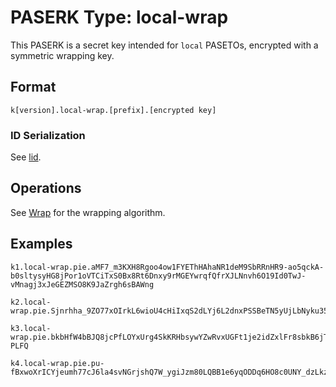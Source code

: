 # PASERK Type: local-wrap

This PASERK is a secret key intended for `local` PASETOs, encrypted with a
symmetric wrapping key.

## Format

    k[version].local-wrap.[prefix].[encrypted key]

### ID Serialization

See [lid](lid.md).

## Operations

See [Wrap](../operations/Wrap.md) for the wrapping algorithm.


## Examples

```
k1.local-wrap.pie.aMF7_m3KXH8Rgoo4ow1FYEThHAhaNR1deM9SbRRnHR9-ao5qckA-b0sltysyHG8jPor1oVTCiTxS0Bx8Rt6Dnxy9rMGEYwrqfQfrXJLNnvh6O19Id0TwJ-vMnagj3xJeGEZMSO8K9JaZrgh6sBAWng
``` 

```
k2.local-wrap.pie.Sjnrhha_9ZO77xOIrkL6wioU4cHiIxqS2dLYj6L2dnxPSSBeTN5yUjLbNyku35ct550gQeaIdDaBTrNBwEohbrM_FIG6zit_D4ba25xU5jjUtNg6xN7wD0bRT2ucHF8W
```

```
k3.local-wrap.pie.bkbHfW4bBJQ8jcPfLOYxUrg4SkKRHbsywYZwRvxUGFt1je2idZxlFr8sbkB6jTZ6hnrVlI25G2hqZtfdQyFIUcrRAiBrCWNPP1b3afdD9_YxsAXoKEA3X4AZhReuvHCzuPqXNCtrvJtpupGZn-PLFQ
```

```
k4.local-wrap.pie.pu-fBxwoXrICYjeumh77cJ6la4svNGrjshQ7W_ygiJzm80LQBB1e6yqODDq6HO8c0UNY_dzLkzZC62Z81eleoIYUChwymEx23KbTQDinWaOQoKkRantNkrD5o0eo8iCS
```
